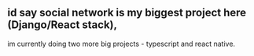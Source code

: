 ## id say social network is my biggest project here (Django/React stack),
im currently doing two more big projects - typescript and react native.
